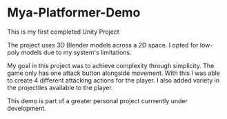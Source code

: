 # Mya-Platformer-Demo

This is my first completed Unity Project

The project uses 3D Blender models across a 2D space. 
I opted for low-poly models due to my system's limitations.

My goal in this project was to achieve complexity through simplicity.
The game only has one attack button alongside movement.
With this I was able to create 4 different attacking actions for the player.
I also added variety in the projectiles available to the player.

This demo is part of a greater personal project currrently under development.
